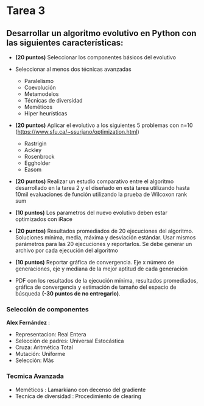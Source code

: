 # Tarea 3
## Desarrollar un algoritmo evolutivo en Python con las siguientes características:


- **(20 puntos)** Seleccionar los componentes básicos del evolutivo
- Seleccionar al menos dos técnicas avanzadas
    - Paralelismo
    - Coevolución
    - Metamodelos
    - Técnicas de diversidad
    - Meméticos
    - Hiper heurísticas 

- **(20 puntos)** Aplicar el evolutivo a los siguientes 5 problemas con n=10 (https://www.sfu.ca/~ssurjano/optimization.html)
    - Rastrigin
    - Ackley
    - Rosenbrock
    - Eggholder
    - Easom

- **(20 puntos)** Realizar un estudio comparativo entre el algoritmo desarrollado en la tarea 2 y el diseñado en está tarea utilizando hasta 10mil evaluaciones de función utilizando la prueba de Wilcoxon rank sum
- **(10 puntos)** Los parametros del nuevo evolutivo deben estar optimizados con iRace
- **(20 puntos)** Resultados promediados de 20 ejecuciones del algoritmo. Soluciones mínima, media, máxima y desviación estándar. Usar mismos parámetros para las 20 ejecuciones y reportarlos. Se debe generar un archivo por cada ejecución del algoritmo

- **(10 puntos)** Reportar gráfica de convergencia. Eje x número de generaciones, eje y mediana de la mejor aptitud de cada generación
- PDF con los resultados de la ejecución mínima, resultados promediados, gráfica de convergencia y estimación de tamaño del espacio de búsqueda **(-30 puntos de no entregarlo)**.

### Selección de componentes
**Alex Fernández** : 
- Representacion: Real Entera
- Selección de padres:  Universal Estocástica
- Cruza: Aritmética Total
- Mutación: Uniforme
- Selección: Más
### Tecmica Avanzada
- Meméticos : Lamarkiano con decenso del gradiente
- Tecnica de diversidad : Procedimiento de clearing

